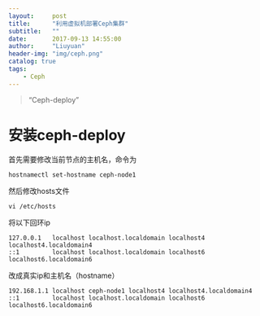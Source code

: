 ```yaml
---
layout:     post
title:      "利用虚拟机部署Ceph集群"
subtitle:   ""
date:       2017-09-13 14:55:00
author:     "Liuyuan"
header-img: "img/ceph.png"
catalog: true
tags:
    - Ceph
---
```


> “Ceph-deploy”

# 安装ceph-deploy
首先需要修改当前节点的主机名，命令为
```shell
hostnamectl set-hostname ceph-node1
```
然后修改hosts文件
```shell
vi /etc/hosts
```
将以下回环ip
```shell
127.0.0.1   localhost localhost.localdomain localhost4 localhost4.localdomain4
::1         localhost localhost.localdomain localhost6 localhost6.localdomain6
```
改成真实ip和主机名（hostname）
```shell
192.168.1.1 localhost ceph-node1 localhost4 localhost4.localdomain4
::1         localhost localhost.localdomain localhost6 localhost6.localdomain6
```


